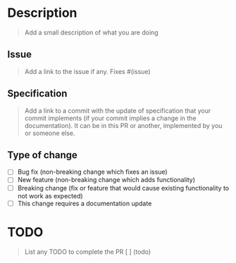 # Description

> Add a small description of what you are doing

## Issue

> Add a link to the issue if any. Fixes #(issue)

## Specification

> Add a link to a commit with the update of specification that your commit implements (if your commit implies a change in the documentation). It can be in this PR or another, implemented by you or someone else.

## Type of change

- [ ] Bug fix (non-breaking change which fixes an issue)
- [ ] New feature (non-breaking change which adds functionality)
- [ ] Breaking change (fix or feature that would cause existing functionality to not work as expected)
- [ ] This change requires a documentation update

# TODO

> List any TODO to complete the PR
> [ ] (todo)